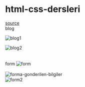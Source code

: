 # html-css-dersleri
[source](https://www.youtube.com/watch?v=yJsq0bqChko&list=PLadt0EaV4m3BX9JaZbKS9B8076bruv93Y)
 <br> 
 blog 
<br>

![blog1](https://user-images.githubusercontent.com/93613471/176630254-53ac87b7-65e9-4eb3-9afe-79ca381bee2d.png)

![blog2](https://user-images.githubusercontent.com/93613471/176630265-8ee5b342-93ab-4d59-8908-3c10d486b05a.png)
<br>
<br>
<br>
form 
![form](https://user-images.githubusercontent.com/93613471/176698342-21dda067-5431-421a-805b-e6eb551a7cc4.png)
<br>
<br>
![forma-gonderilen-bilgiler](https://user-images.githubusercontent.com/93613471/176859897-4cc83258-d893-498c-98a9-1d181ea81df1.png)
<br>
![form2](https://user-images.githubusercontent.com/93613471/176952472-c41a7f83-5cd4-4ad4-87a5-575fe8b0f3a3.png)
